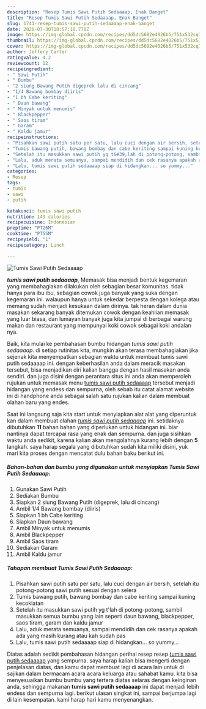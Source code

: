 ```yaml
---
description: "Resep Tumis Sawi Putih Sedaaaap, Enak Banget"
title: "Resep Tumis Sawi Putih Sedaaaap, Enak Banget"
slug: 1741-resep-tumis-sawi-putih-sedaaaap-enak-banget
date: 2020-07-30T18:57:18.778Z
image: https://img-global.cpcdn.com/recipes/dd5dc5682e4026b5/751x532cq70/tumis-sawi-putih-sedaaaap-foto-resep-utama.jpg
thumbnail: https://img-global.cpcdn.com/recipes/dd5dc5682e4026b5/751x532cq70/tumis-sawi-putih-sedaaaap-foto-resep-utama.jpg
cover: https://img-global.cpcdn.com/recipes/dd5dc5682e4026b5/751x532cq70/tumis-sawi-putih-sedaaaap-foto-resep-utama.jpg
author: Jeffery Carter
ratingvalue: 4.2
reviewcount: 12
recipeingredient:
- " Sawi Putih"
- " Bumbu"
- "2 siung Bawang Putih digeprek lalu di cincang"
- "1/4 Bawang bombay diiris"
- "1 bh Cabe keriting"
- " Daun bawang"
- " Minyak untuk menumis"
- " Blackpepper"
- " Saos tiram"
- " Garam"
- " Kaldu jamur"
recipeinstructions:
- "Pisahkan sawi putih satu per satu, lalu cuci dengan air bersih, setelah itu potong-potong sawi putih sesuai dengan selera"
- "Tumis bawang putih, bawang bombay dan cabe keriting sampai kuning kecoklatan"
- "Setelah itu masukkan sawi putih yg t&#39;lah di potong-potong, sambil masukkan semua bumbu yang lain seperti daun bawang, blackpepper, saos tiram, garam dan kaldu jamur"
- "Lalu, aduk merata semuanya, sampai mendidih dan cek rasanya apakah ada yang masih kurang atau kah sudah pas"
- "Lalu, tumis sawi putih sedaaaap siap di hidangkan... so yummy..."
categories:
- Resep
tags:
- tumis
- sawi
- putih

katakunci: tumis sawi putih 
nutrition: 143 calories
recipecuisine: Indonesian
preptime: "PT26M"
cooktime: "PT55M"
recipeyield: "1"
recipecategory: Lunch

---
```



![Tumis Sawi Putih Sedaaaap](https://img-global.cpcdn.com/recipes/dd5dc5682e4026b5/751x532cq70/tumis-sawi-putih-sedaaaap-foto-resep-utama.jpg)

<b><i>tumis sawi putih sedaaaap</i></b>, Memasak bisa menjadi bentuk kegemaran yang membahagiakan dilakukan oleh sebagian besar komunitas. tidak hanya para ibu ibu, sebagian cowok juga banyak yang suka dengan kegemaran ini. walaupun hanya untuk sekedar berpesta dengan kolega atau memang sudah menjadi kesukaan dalam dirinya. tak heran dalam dunia masakan sekarang banyak ditemukan cowok dengan keahlian memasak yang luar biasa, dan lumayan banyak juga kita jumpai di berbagai warung makan dan restaurant yang mempunyai koki cowok sebagai koki andalan nya.

Baik, kita mulai ke pembahasan bumbu hidangan <i>tumis sawi putih sedaaaap</i>. di setiap rutinitas kita, mungkin akan terasa membahagiakan jika sejenak kita menyempatkan sebagian waktu untuk membuat tumis sawi putih sedaaaap ini. dengan keberhasilan anda dalam meracik masakan tersebut, bisa menjadikan diri kalian bangga dengan hasil masakan anda sendiri. dan juga disini dengan perantara situs ini anda akan memperoleh rujukan untuk memasak menu <u>tumis sawi putih sedaaaap</u> tersebut menjadi hidangan yang endess dan sempurna, oleh sebab itu catat alamat website ini di handphone anda sebagai salah satu rujukan kalian dalam membuat olahan baru yang endes.




Saat ini langsung saja kita start untuk menyiapkan alat alat yang diperuntuk kan dalam membuat olahan <u><i>tumis sawi putih sedaaaap</i></u> ini. setidaknya dibutuhkan <b>11</b> bahan bahan yang diperlukan untuk hidangan ini. biar nantinya dapat tercapai rasa yang enak dan sempurna. dan juga sisihkan waktu anda sedikit, karena kalian akan mengolahnya kurang lebih dengan <b>5</b> langkah. saya harap segala yang dibutuhkan sudah kita miliki disini, yuk mari kita proses dengan mencatat dulu bahan baku berikut ini.

<!--inarticleads1-->

##### Bahan-bahan dan bumbu yang digunakan untuk menyiapkan Tumis Sawi Putih Sedaaaap:

1. Gunakan  Sawi Putih
1. Sediakan  Bumbu
1. Siapkan 2 siung Bawang Putih (digeprek, lalu di cincang)
1. Ambil 1/4 Bawang bombay (diiris)
1. Siapkan 1 bh Cabe keriting
1. Siapkan  Daun bawang
1. Ambil  Minyak untuk menumis
1. Ambil  Blackpepper
1. Ambil  Saos tiram
1. Sediakan  Garam
1. Ambil  Kaldu jamur




<!--inarticleads2-->

##### Tahapan membuat Tumis Sawi Putih Sedaaaap:

1. Pisahkan sawi putih satu per satu, lalu cuci dengan air bersih, setelah itu potong-potong sawi putih sesuai dengan selera
1. Tumis bawang putih, bawang bombay dan cabe keriting sampai kuning kecoklatan
1. Setelah itu masukkan sawi putih yg t&#39;lah di potong-potong, sambil masukkan semua bumbu yang lain seperti daun bawang, blackpepper, saos tiram, garam dan kaldu jamur
1. Lalu, aduk merata semuanya, sampai mendidih dan cek rasanya apakah ada yang masih kurang atau kah sudah pas
1. Lalu, tumis sawi putih sedaaaap siap di hidangkan... so yummy...




Diatas adalah sedikit pembahasan hidangan perihal resep resep <u>tumis sawi putih sedaaaap</u> yang sempurna. saya harap kalian bisa mengerti dengan penjelasan diatas, dan kamu dapat membuat lagi di acara lain untuk di sajikan dalam bermacam acara acara keluarga atau sahabat kamu. kita bisa menyesuaikan bumbu bumbu yang tertera diatas selaras dengan keinginan anda, sehingga makanan <b>tumis sawi putih sedaaaap</b> ini dapat menjadi lebih endess dan sempurna lagi. berikut ulasan singkat ini, sampai berjumpa lagi di lain kesempatan. kami harap hari kamu menyenangkan.
